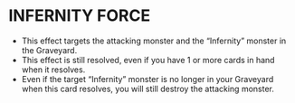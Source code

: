 
# INFERNITY FORCE

*   This effect targets the attacking monster and the “Infernity” monster in the Graveyard.
*   This effect is still resolved, even if you have 1 or more cards in hand when it resolves.
*   Even if the target “Infernity” monster is no longer in your Graveyard when this card resolves, you will still destroy the attacking monster.

  